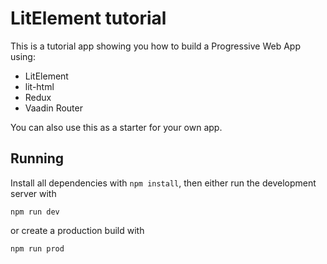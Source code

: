 # LitElement tutorial

This is a tutorial app showing you how to build a Progressive Web App using:

- LitElement
- lit-html
- Redux
- Vaadin Router

You can also use this as a starter for your own app.

## Running

Install all dependencies with `npm install`, then either run the development server with

```
npm run dev
```

or create a production build with

```
npm run prod
```
